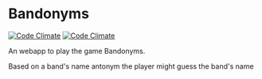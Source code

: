 Bandonyms
=========
[![Code Climate](https://codeclimate.com/github/fellipebrito/bandonyms.png)](https://codeclimate.com/github/fellipebrito/bandonyms)
[![Code Climate](https://codeclimate.com/github/fellipebrito/bandonyms.png)](https://codeclimate.com/github/fellipebrito/bandonyms)

An webapp to play the game Bandonyms.

Based on a band's name antonym the player might guess the band's name

